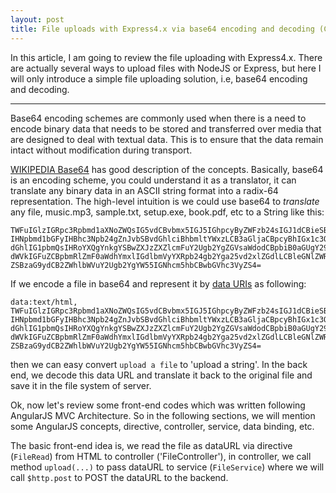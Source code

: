 ```yaml
---
layout: post
title: File uploads with Express4.x via base64 encoding and decoding (Client-side)
---
```


In this article, I am going to review the file uploading with Express4.x.
There are actually several ways to upload files with NodeJS or Express, but here
I will only introduce a simple file uploading solution, i.e, base64 encoding and decoding.

---
Base64 encoding schemes are commonly used when there is a need to encode binary data that needs to
be stored and transferred over media that are designed to deal with textual data. This is
to ensure that the data remain intact without modification during transport.

[WIKIPEDIA Base64](https://en.wikipedia.org/wiki/Base64#Examples) has good description of the
concepts. Basically, base64 is an encoding scheme, you could understand it as a translator, it can
translate any binary data in an ASCII string format into a radix-64 representation.
The high-level intuition is we could use base64 to *translate* any file, music.mp3, sample.txt,
setup.exe, book.pdf, etc to a String like this:

```
TWFuIGlzIGRpc3Rpbmd1aXNoZWQsIG5vdCBvbmx5IGJ5IGhpcyByZWFzb24sIGJ1dCBieSB0aGlz
IHNpbmd1bGFyIHBhc3Npb24gZnJvbSBvdGhlciBhbmltYWxzLCB3aGljaCBpcyBhIGx1c3Qgb2Yg
dGhlIG1pbmQsIHRoYXQgYnkgYSBwZXJzZXZlcmFuY2Ugb2YgZGVsaWdodCBpbiB0aGUgY29udGlu
dWVkIGFuZCBpbmRlZmF0aWdhYmxlIGdlbmVyYXRpb24gb2Yga25vd2xlZGdlLCBleGNlZWRzIHRo
ZSBzaG9ydCB2ZWhlbWVuY2Ugb2YgYW55IGNhcm5hbCBwbGVhc3VyZS4=
```

If we encode a file in base64 and represent it by [data URIs](https://developer.mozilla.org/en-US/docs/Web/HTTP/data_URIs)
as following:

```
data:text/html, TWFuIGlzIGRpc3Rpbmd1aXNoZWQsIG5vdCBvbmx5IGJ5IGhpcyByZWFzb24sIGJ1dCBieSB0aGlz
IHNpbmd1bGFyIHBhc3Npb24gZnJvbSBvdGhlciBhbmltYWxzLCB3aGljaCBpcyBhIGx1c3Qgb2Yg
dGhlIG1pbmQsIHRoYXQgYnkgYSBwZXJzZXZlcmFuY2Ugb2YgZGVsaWdodCBpbiB0aGUgY29udGlu
dWVkIGFuZCBpbmRlZmF0aWdhYmxlIGdlbmVyYXRpb24gb2Yga25vd2xlZGdlLCBleGNlZWRzIHRo
ZSBzaG9ydCB2ZWhlbWVuY2Ugb2YgYW55IGNhcm5hbCBwbGVhc3VyZS4=
```

then we can easy convert `upload a file` to 'upload a string'. In the back end, we decode this
data URL and translate it back to the original file and save it in the file system of server.

Ok, now let's review some front-end codes which was written following AngularJS MVC Architecture. So in the following sections,
we will mention some AngularJS concepts, directive, controller, service, data binding, etc.

The basic front-end idea is, we read the file as dataURL via directive (`FileRead`) from HTML to controller ('FileController'),
in controller, we call method `upload(...)` to pass dataURL to service (`FileService`)  where we will call `$http.post` to POST the dataURL to the backend.
